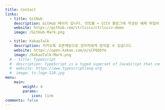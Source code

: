 ```yaml
---
title: Contact
links:
  - title: GitHub
    description: GitHub 페이지 입니다. 컨트롤 + CCCV 블로그에 작성된 예제 파일이 있습니다.
    website: https://github.com/ctrlcccv/ctrlcccv-demo
    image: /GitHub-Mark.png

  - title: KakaoTalk
    description: 카카오톡 오픈채팅으로 관리자에게 문의할 수 있습니다.
    website: https://open.kakao.com/o/sCFQbbYe
    image: /KakaoTalk-Mark.png
  # - title: TypeScript
  #  description: TypeScript is a typed superset of JavaScript that compiles to plain JavaScript.
  #  website: https://www.typescriptlang.org
  #  image: ts-logo-128.jpg
menu:
    main: 
        weight: 4
        params:
            icon: link
comments: false
---
```

<style>
.ads_top {margin:0 !important;display: none !important;}
</style>